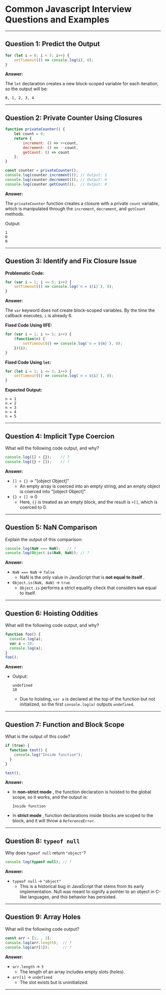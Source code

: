 # Common Javascript Interview Questions and Examples

---

## **Question 1: Predict the Output**

```javascript
for (let i = 0; i < 5; i++) {
    setTimeout(() => console.log(i), 0);
}
```

**Answer:**

The `let` declaration creates a new block-scoped variable for each iteration, so the output will be:

```
0, 1, 2, 3, 4
```

---

## **Question 2: Private Counter Using Closures**

```javascript
function privateCounter() {
    let count = 0;
    return {
        increment: () => ++count,
        decrement: () => --count,
        getCount: () => count
    };
}

const counter = privateCounter();
console.log(counter.increment()); // Output: 1
console.log(counter.decrement()); // Output: 0
console.log(counter.getCount());  // Output: 0
```

**Answer:**

The `privateCounter` function creates a closure with a private `count` variable, which is manipulated through the `increment`, `decrement`, and `getCount` methods.

Output:

```
1
0
0
```

---

## **Question 3: Identify and Fix Closure Issue**

**Problematic Code:**

```javascript
for (var i = 1; i <= 5; i++) {
    setTimeout(() => console.log(`n = ${i}`), 0);
}
```

**Answer:**

The `var` keyword does not create block-scoped variables. By the time the callback executes, `i` is already 6.

**Fixed Code Using IIFE:**

```javascript
for (var i = 1; i <= 5; i++) {
    (function(n) {
        setTimeout(() => console.log(`n = ${n}`), 0);
    })(i);
}
```

**Fixed Code Using `let`:**

```javascript
for (let i = 1; i <= 5; i++) {
    setTimeout(() => console.log(`n = ${i}`), 0);
}
```

**Expected Output:**

```
n = 1
n = 2
n = 3
n = 4
n = 5
```

---

## **Question 4: Implicit Type Coercion**

What will the following code output, and why?

```javascript
console.log([] + {});    // ?
console.log({} + []);    // ?
```

**Answer:**

* `[] + {}` → "[object Object]"
  * An empty array is coerced into an empty string, and an empty object is coerced into "[object Object]".
* `{} + []` → 0
  * Here, `{}` is treated as an empty block, and the result is `+[]`, which is coerced to 0.

---

## **Question 5: NaN Comparison**

Explain the output of this comparison:

```javascript
console.log(NaN === NaN);   // ?
console.log(Object.is(NaN, NaN)); // ?
```

**Answer:**

* `NaN === NaN` → `false`
  * NaN is the only value in JavaScript that is  **not equal to itself** .
* `Object.is(NaN, NaN)` → `true`
  * `Object.is` performs a strict equality check that considers `NaN` equal to itself.

---

## **Question 6: Hoisting Oddities**

What will the following code output, and why?

```javascript
function foo() {
  console.log(a);
  var a = 10;
  console.log(a);
}
foo();
```

**Answer:**

* Output:

  ```
  undefined
  10
  ```

  * Due to hoisting, `var a` is declared at the top of the function but not initialized, so the first `console.log(a)` outputs `undefined`.

---

## **Question 7: Function and Block Scope**

What is the output of this code?

```javascript
if (true) {
  function test() {
    console.log("Inside function");
  }
}

test();
```

**Answer:**

* In  **non-strict mode** , the function declaration is hoisted to the global scope, so it works, and the output is:
  ```
  Inside function
  ```
* In  **strict mode** , function declarations inside blocks are scoped to the block, and it will throw a `ReferenceError`.

---

## **Question 8: `typeof null`**

Why does `typeof null` return `"object"`?

```javascript
console.log(typeof null); // ?
```

**Answer:**

* `typeof null` → `"object"`
  * This is a historical bug in JavaScript that stems from its early implementation. Null was meant to signify a pointer to an object in C-like languages, and this behavior has persisted.

---

## **Question 9: Array Holes**

What will the following code output?

```javascript
const arr = [1, , 3];
console.log(arr.length);  // ?
console.log(arr[1]);      // ?
```

**Answer:**

* `arr.length` → `3`
  * The length of an array includes empty slots (holes).
* `arr[1]` → `undefined`
  * The slot exists but is uninitialized.

---
